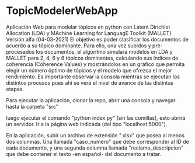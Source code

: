 # TopicModelerWebApp
 Aplicación Web para modelar tópicos en python con Latent Dirichlet Allocation (LDA) y MAchine Learning for LanguagE Toolkit (MALLET). Versión alfa (04-03-2021)
 El objetivo es poder clasificar los documentos de acuerdo a su tópico dominante. Para ello, una vez subidos y pre-procesados los documentos, el algoritmo simulará modelos en LDA y MALLET para 2, 4, 6 y 8 tópicos dominantes, calculando sus índices de coherencia (Coherence Values) y mostrándolos en un gráfico que permita elegir un número óptimo de tópicos y el modelo que ofrezca el mejor rendimiento.
 Es importante observar la consola mientras se ejecutan los distintos procesos pues ahí se verá el nivel de avance de las distintas etapas.
 
 Para ejecutar la aplicación, clonar la repo, abrir una consola y navegar hasta la carpeta "src"
 
 luego ejecutar el comando "python index.py" (sin las comillas), esto abrirá un servidor. Ir a la página web indicada (del tipo "localhost:5000").

 En la aplicación, subir un archivo de extensión ".xlsx" que posea al menos dos columnas. Una llamada "caso_numero" que debe corresponder al ID de cada documento, y una segunda columna llamada "reclamo_descripcion" que debe contener el texto -en español- del documento a tratar.
 
 
 
